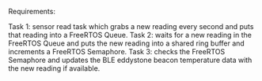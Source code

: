 Requirements:

Task 1: sensor read task which grabs a new reading every second and puts that reading into a FreeRTOS Queue.
Task 2: waits for a new reading in the FreeRTOS Queue and puts the new reading into a shared ring buffer and increments a FreeRTOS Semaphore.
Task 3: checks the FreeRTOS Semaphore and updates the BLE eddystone beacon temperature data with the new reading if available.
